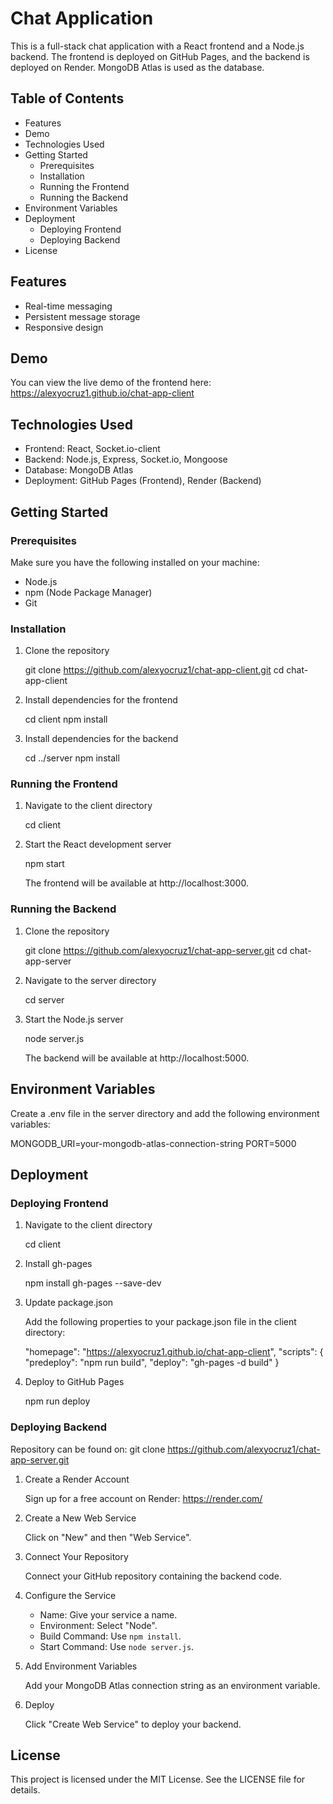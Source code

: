 # Chat Application

This is a full-stack chat application with a React frontend and a Node.js backend. The frontend is deployed on GitHub Pages, and the backend is deployed on Render. MongoDB Atlas is used as the database.

## Table of Contents

- Features
- Demo
- Technologies Used
- Getting Started
  - Prerequisites
  - Installation
  - Running the Frontend
  - Running the Backend
- Environment Variables
- Deployment
  - Deploying Frontend
  - Deploying Backend
- License

## Features

- Real-time messaging
- Persistent message storage
- Responsive design

## Demo

You can view the live demo of the frontend here: https://alexyocruz1.github.io/chat-app-client

## Technologies Used

- Frontend: React, Socket.io-client
- Backend: Node.js, Express, Socket.io, Mongoose
- Database: MongoDB Atlas
- Deployment: GitHub Pages (Frontend), Render (Backend)

## Getting Started

### Prerequisites

Make sure you have the following installed on your machine:

- Node.js
- npm (Node Package Manager)
- Git

### Installation

1. Clone the repository

   git clone https://github.com/alexyocruz1/chat-app-client.git
   cd chat-app-client

2. Install dependencies for the frontend

   cd client
   npm install

3. Install dependencies for the backend

   cd ../server
   npm install

### Running the Frontend

1. Navigate to the client directory

   cd client

2. Start the React development server

   npm start

   The frontend will be available at http://localhost:3000.

### Running the Backend

1. Clone the repository

   git clone https://github.com/alexyocruz1/chat-app-server.git
   cd chat-app-server

2. Navigate to the server directory

   cd server

3. Start the Node.js server

   node server.js

   The backend will be available at http://localhost:5000.

## Environment Variables

Create a .env file in the server directory and add the following environment variables:

MONGODB_URI=your-mongodb-atlas-connection-string
PORT=5000

## Deployment

### Deploying Frontend

1. Navigate to the client directory

   cd client

2. Install gh-pages

   npm install gh-pages --save-dev

3. Update package.json

   Add the following properties to your package.json file in the client directory:

   "homepage": "https://alexyocruz1.github.io/chat-app-client",
   "scripts": {
     "predeploy": "npm run build",
     "deploy": "gh-pages -d build"
   }

4. Deploy to GitHub Pages

   npm run deploy

### Deploying Backend

Repository can be found on: 
   git clone https://github.com/alexyocruz1/chat-app-server.git

1. Create a Render Account

   Sign up for a free account on Render: https://render.com/

2. Create a New Web Service

   Click on "New" and then "Web Service".

3. Connect Your Repository

   Connect your GitHub repository containing the backend code.

4. Configure the Service

   - Name: Give your service a name.
   - Environment: Select "Node".
   - Build Command: Use `npm install`.
   - Start Command: Use `node server.js`.

5. Add Environment Variables

   Add your MongoDB Atlas connection string as an environment variable.

6. Deploy

   Click "Create Web Service" to deploy your backend.

## License

This project is licensed under the MIT License. See the LICENSE file for details.
